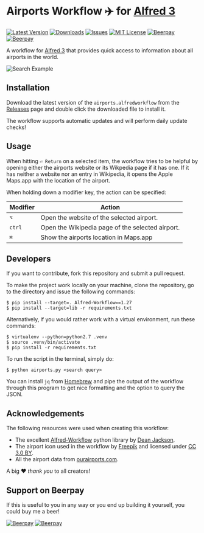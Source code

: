 # Airports Workflow ✈️ for [Alfred 3](http://www.alfredapp.com)

[![Latest Version](https://img.shields.io/github/tag/darkwinternight/alfred-airports-workflow.svg?style=flat-square&label=release)](https://github.com/darkwinternight/alfred-airports-workflow/tags)
[![Downloads](https://img.shields.io/github/downloads/darkwinternight/alfred-airports-workflow/total.svg?style=flat-square)](https://github.com/darkwinternight/alfred-airports-workflow/releases)
[![Issues](https://img.shields.io/github/issues/darkwinternight/alfred-airports-workflow.svg?style=flat-square)](https://github.com/darkwinternight/alfred-airports-workflow/issues)
[![MIT License](https://img.shields.io/badge/license-MIT-blue.svg?style=flat-square)](LICENSE.md)
[![Beerpay](https://img.shields.io/beerpay/darkwinternight/alfred-airports-workflow.svg?style=flat-square)](https://beerpay.io/darkwinternight/alfred-airports-workflow)
[![Beerpay](https://img.shields.io/circleci/project/github/darkwinternight/alfred-airports-workflow/master.svg?style=flat-square)](https://circleci.com/gh/darkwinternight/alfred-airports-workflow/tree/master)

A workflow for [Alfred 3](http://www.alfredapp.com) that provides quick access to information about all airports in the world.

![Search Example](resources/screencast-1-resized.gif)

## Installation

Download the latest version of the `airports.alfredworkflow` from the [Releases](https://github.com/darkwinternight/alfred-airports-workflow/releases) page and double click the downloaded file to install it.

The workflow supports automatic updates and will perform daily update checks!

## Usage

When hitting `⏎ Return` on a selected item, the workflow tries to be helpful by opening either the airports website or its Wikpedia page if it has one. If it has neither a website nor an entry in Wikipedia, it opens the Apple Maps.app with the location of the airport.

When holding down a modifier key, the action can be specified:

| Modifier | Action                                           |
|----------|--------------------------------------------------|
| `⌥`      | Open the website of the selected airport.        |
| `ctrl`   | Open the Wikipedia page of the selected airport. |
| `⌘`      | Show the airports location in Maps.app           |

## Developers

If you want to contribute, fork this repository and submit a pull request.

To make the project work locally on your machine, clone the repository, go to the directory and issue the following commands:

    $ pip install --target=. Alfred-Workflow==1.27
    $ pip install --target=lib -r requirements.txt

Alternatively, if you would rather work with a virtual environment, run these commands:

    $ virtualenv --python=python2.7 .venv
    $ source .venv/bin/activate
    $ pip install -r requirements.txt

To run the script in the terminal, simply do:

    $ python airports.py <search query>

You can install `jq` from [Homebrew](https://brew.sh) and pipe the output of the workflow through this program to get nice formatting and the option to query the JSON.

## Acknowledgements

The following resources were used when creating this workflow:

* The excellent [Alfred-Workflow](https://github.com/deanishe/alfred-workflow) python library by [Dean Jackson](https://github.com/deanishe).
* The airport icon used in the workflow by [Freepik](http://www.freepik.com) and licensed under [CC 3.0 BY](http://creativecommons.org/licenses/by/3.0/).
* All the airport data from [ourairports.com](http://ourairports.com/).

A big ♥️ _thank you_ to all creators!

## Support on Beerpay

If this is useful to you in any way or you end up building it yourself, you could buy me a beer! 

[![Beerpay](https://beerpay.io/darkwinternight/alfred-airports-workflow/badge.svg?style=beer-square)](https://beerpay.io/darkwinternight/alfred-airports-workflow)  [![Beerpay](https://beerpay.io/darkwinternight/alfred-airports-workflow/make-wish.svg?style=flat-square)](https://beerpay.io/darkwinternight/alfred-airports-workflow?focus=wish)
